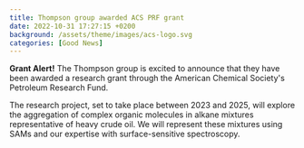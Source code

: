 ```yaml
---
title: Thompson group awarded ACS PRF grant
date: 2022-10-31 17:27:15 +0200
background: /assets/theme/images/acs-logo.svg
categories: [Good News]
---
```


**Grant Alert!** The Thompson group is excited to announce that 
they have been awarded a research grant through 
the American Chemical Society's Petroleum Research Fund. 

The research project, set to take place between 2023 and 2025, will explore the aggregation of complex organic molecules in alkane mixtures representative of heavy crude oil. We will represent these mixtures using SAMs and our 
expertise with surface-sensitive spectroscopy. 
